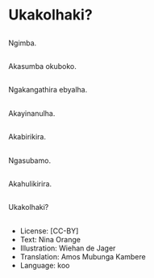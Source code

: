 # Ukakolhaki?

##
Ngimba.

##
Akasumba okuboko.

##
Ngakangathira ebyalha.

##
Akayinanulha.

##
Akabirikira.

##
Ngasubamo.

##
Akahulikirira.

##
Ukakolhaki?

##
* License: [CC-BY]
* Text: Nina Orange
* Illustration: Wiehan de Jager
* Translation: Amos Mubunga Kambere
* Language: koo
